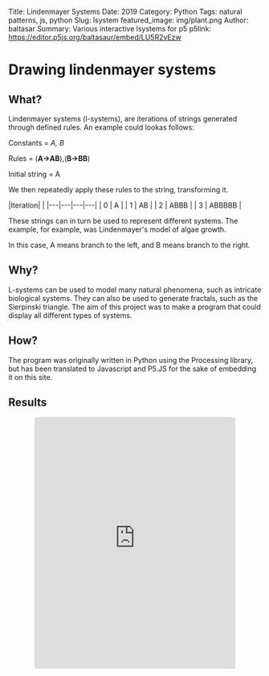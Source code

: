 Title: Lindenmayer Systems
Date: 2019
Category: Python
Tags: natural patterns, js, python
Slug: lsystem
featured_image: img/plant.png
Author: baltasar
Summary: Various interactive lsystems for p5
p5link: https://editor.p5js.org/baltasaur/embed/LU5R2vEzw

# Drawing lindenmayer systems

## What?

Lindenmayer systems (l-systems), are iterations of strings generated through defined rules. An example could lookas follows:

Constants = *A, B*

Rules = (**A->AB**),(**B->BB**)

Initial string = A

We then repeatedly apply these rules to the string, transforming it.

|Iteration|   |
|---|---|---|---|
| 0 | A |
| 1 | AB |
| 2 | ABBB |
| 3 | ABBBBB |

These strings can in turn be used to represent different systems. The example, for example, was Lindenmayer's model of algae growth.

In this case, A means branch to the left, and B means branch to the right.

## Why?
L-systems can be used to model many natural phenomena, such as intricate biological systems. They can also be used to generate fractals, such as the Sierpinski triangle. The aim of this project was to make a program that could display all different types of systems.

## How?
The program was originally written in Python using the Processing library, but has been translated to Javascript and P5.JS for the sake of embedding it on this site.

## Results
<p style="text-align:center">	
<iframe style="width:400px; height: 500px; overflow: hidden;"  scrolling="no" frameborder="0" src="https://editor.p5js.org/baltasaur/embed/Ojb2DqkV"></iframe> 
</p>
